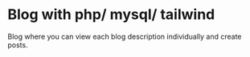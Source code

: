 # Blog with php/ mysql/ tailwind

Blog where you can view each blog description individually and create posts.
